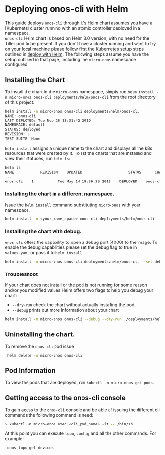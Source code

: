 # Deploying onos-cli with Helm

This guide deploys `onos-cli` through it's [Helm] chart assumes you have a [Kubernets] cluster running 
with an atomix controller deployed in a namespace.  
`onos-cli` Helm chart is based on Helm 3.0 version, with no need for the Tiller pod to be present. 
If you don't have a cluster running and want to try on your local machine please follow first 
the [Kubernetes] setup steps outlined in [deploy with Helm](https://docs.onosproject.org/developers/deploy_with_helm/).
The following steps assume you have the setup outlined in that page, including the `micro-onos` namespace configured. 
## Installing the Chart

To install the chart in the `micro-onos` namespace, simply run `helm install -n micro-onos onos-cli deployments/helm/onos-cli` from
the root directory of this project:

```bash
helm install -n micro-onos onos-cli deployments/helm/onos-cli
NAME: onos-cli
LAST DEPLOYED: Tue Nov 26 13:31:42 2019
NAMESPACE: default
STATUS: deployed
REVISION: 1
TEST SUITE: None
```

`helm install` assigns a unique name to the chart and displays all the k8s resources that were
created by it. To list the charts that are installed and view their statuses, run `helm ls`:

```bash
helm ls
NAME          	REVISION	UPDATED                 	STATUS  	CHART                    	APP VERSION	NAMESPACE
...
onos-cli	1       	Tue May 14 18:56:39 2019	DEPLOYED	onos-cli-0.0.1	        0.0.1      	default
```

### Installing the chart in a different namespace.

Issue the `helm install` command substituting `micro-onos` with your namespace.
```bash
helm install -n <your_name_space> onos-cli deployments/helm/onos-cli
```
### Installing the chart with debug. 
`onos-cli` offers the capability to open a debug port (4000) to the image.
To enable the debug capabilities please set the debug flag to true in `values.yaml` or pass it to `helm install`
```bash
helm install -n micro-onos onos-cli deployments/helm/onos-cli --set debug=true
```
### Troubleshoot

If your chart does not install or the pod is not running for some reason and/or you modified values Helm offers two flags to help you
debug your chart:

* `--dry-run` check the chart without actually installing the pod. 
* `--debug` prints out more information about your chart

```bash
helm install -n micro-onos onos-cli --debug --dry-run ./deployments/helm/onos-cli/
```
## Uninstalling the chart.

To remove the `onos-cli` pod issue
```bash
 helm delete -n micro-onos onos-cli
```
## Pod Information

To view the pods that are deployed, run `kubectl -n micro-onos get pods`.

## Getting access to the onos-cli console

To gain acess to the `onos-cli` console and be able of issuing the different cli commands the following command is need:
```bash
> kubectl -n micro-onos exec <cli_pod_name> -it -- /bin/sh
```

At this point you can execute `topo`, `config` and all the other commands. For example:
```bash
 onos topo get devices
```

[Helm]: https://helm.sh/
[Kubernetes]: https://kubernetes.io/

